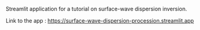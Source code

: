 Streamlit application for a tutorial on surface-wave dispersion inversion.

Link to the app : https://surface-wave-dispersion-procession.streamlit.app
